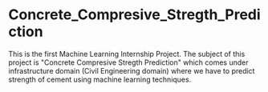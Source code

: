 # Concrete_Compresive_Stregth_Prediction
This is the first Machine Learning Internship Project. The subject of this project is "Concrete Compresive Stregth Prediction" which comes under infrastructure domain (Civil Engineering domain)  where we have to predict strength of cement using machine learning techniques.
